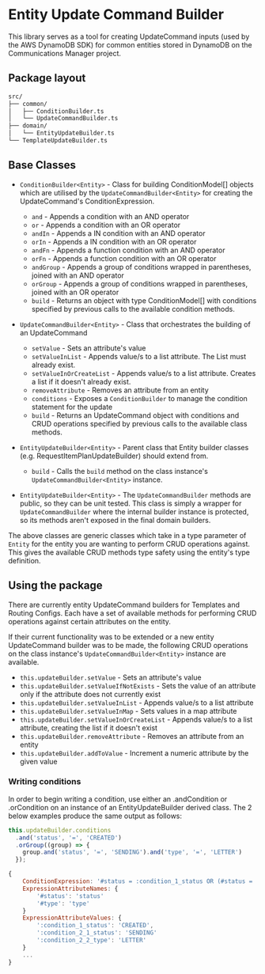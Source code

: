 # Entity Update Command Builder

This library serves as a tool for creating UpdateCommand inputs (used by the AWS DynamoDB SDK) for common entities stored in DynamoDB on the Communications Manager project.

## Package layout

```bash
src/
├── common/
│   ├── ConditionBuilder.ts
│   └── UpdateCommandBuilder.ts
├── domain/
│   └── EntityUpdateBuilder.ts
└── TemplateUpdateBuilder.ts
```

## Base Classes

- `ConditionBuilder<Entity>` - Class for building ConditionModel[] objects which are utilised by the `UpdateCommandBuilder<Entity>` for creating the UpdateCommand's ConditionExpression.
  - `and` - Appends a condition with an AND operator
  - `or` - Appends a condition with an OR operator
  - `andIn` - Appends a IN condition with an AND operator
  - `orIn` - Appends a IN condition with an OR operator
  - `andFn` - Appends a function condition with an AND operator
  - `orFn` - Appends a function condition with an OR operator
  - `andGroup` - Appends a group of conditions wrapped in parentheses, joined with an AND operator
  - `orGroup` - Appends a group of conditions wrapped in parentheses, joined with an OR operator
  - `build` - Returns an object with type ConditionModel[] with conditions specified by previous calls to the available condition methods.

- `UpdateCommandBuilder<Entity>` - Class that orchestrates the building of an UpdateCommand
  - `setValue` - Sets an attribute's value
  - `setValueInList` - Appends value/s to a list attribute. The List must already exist.
  - `setValueInOrCreateList` - Appends value/s to a list attribute. Creates a list if it doesn't already exist.
  - `removeAttribute` - Removes an attribute from an entity
  - `conditions` - Exposes a `ConditionBuilder` to manage the condition statement for the update
  - `build` - Returns an UpdateCommand object with conditions and CRUD operations specified by previous calls to the available class methods.

- `EntityUpdateBuilder<Entity>` - Parent class that Entity builder classes (e.g. RequestItemPlanUpdateBuilder) should extend from.
  - `build` - Calls the `build` method on the class instance's `UpdateCommandBuilder<Entity>` instance.

- `EntityUpdateBuilder<Entity>` - The `UpdateCommandBuilder` methods are public, so they can be unit tested. This class is simply a wrapper for `UpdateCommandBuilder` where the internal builder instance is protected, so its methods aren't exposed in the final domain builders.

The above classes are generic classes which take in a type parameter of `Entity` for the entity you are wanting to perform CRUD operations against. This gives the available CRUD methods type safety using the entity's type definition.

## Using the package

There are currently entity UpdateCommand builders for Templates and Routing Configs. Each have a set of available methods for performing CRUD operations against certain attributes on the entity.

If their current functionality was to be extended or a new entity UpdateCommand builder was to be made, the following CRUD operations on the class instance's `UpdateCommandBuilder<Entity>` instance are available.

- `this.updateBuilder.setValue` - Sets an attribute's value
- `this.updateBuilder.setValueIfNotExists` - Sets the value of an attribute only if the attribute does not currently exist
- `this.updateBuilder.setValueInList` - Appends value/s to a list attribute
- `this.updateBuilder.setValueInMap` - Sets values in a map attribute
- `this.updateBuilder.setValueInOrCreateList` - Appends value/s to a list attribute, creating the list if it doesn't exist
- `this.updateBuilder.removeAttribute` - Removes an attribute from an entity
- `this.updateBuilder.addToValue` - Increment a numeric attribute by the given value

### Writing conditions

In order to begin writing a condition, use either an .andCondition or .orCondition on an instance of an EntityUpdateBuilder derived class. The 2 below examples produce the same output as follows:

```javascript
this.updateBuilder.conditions
  .and('status', '=', 'CREATED')
  .orGroup((group) => {
    group.and('status', '=', 'SENDING').and('type', '=', 'LETTER')
  });
```

```javascript
{
    ConditionExpression: '#status = :condition_1_status OR (#status = :condition_2_1_status AND #type = :condition_2_2_type)'
    ExpressionAttributeNames: {
        '#status': 'status'
        '#type': 'type'
    }
    ExpressionAttributeValues: {
        ':condition_1_status': 'CREATED',
        ':condition_2_1_status': 'SENDING'
        ':condition_2_2_type': 'LETTER'
    }
    ...
}
```
